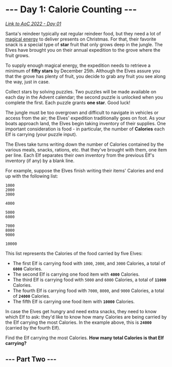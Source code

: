 # --- Day 1: Calorie Counting ---

*[Link to AoC 2022 - Day 01](https://adventofcode.com/2022/day/1)*

Santa's reindeer typically eat regular reindeer food, but they need a lot of [magical energy](https://adventofcode.com/2018/day/25) to deliver presents on Christmas. For that, their favorite snack is a special type of **star** fruit that only grows deep in the jungle. The Elves have brought you on their annual expedition to the grove where the fruit grows.

To supply enough magical energy, the expedition needs to retrieve a minimum of **fifty stars** by December 25th. Although the Elves assure you that the grove has plenty of fruit, you decide to grab any fruit you see along the way, just in case.

Collect stars by solving puzzles. Two puzzles will be made available on each day in the Advent calendar; the second puzzle is unlocked when you complete the first. Each puzzle grants **one star**. Good luck!

The jungle must be too overgrown and difficult to navigate in vehicles or access from the air; the Elves' expedition traditionally goes on foot. As your boats approach land, the Elves begin taking inventory of their supplies. One important consideration is food - in particular, the number of **Calories** each Elf is carrying (your puzzle input).

The Elves take turns writing down the number of Calories contained by the various meals, snacks, rations, etc. that they've brought with them, one item per line. Each Elf separates their own inventory from the previous Elf's inventory (if any) by a blank line.

For example, suppose the Elves finish writing their items' Calories and end up with the following list:

```text
1000
2000
3000

4000

5000
6000

7000
8000
9000

10000
```

This list represents the Calories of the food carried by five Elves:

* The first Elf is carrying food with `1000`, `2000`, and `3000` Calories, a total of **`6000`** Calories.
* The second Elf is carrying one food item with **`4000`** Calories.
* The third Elf is carrying food with `5000` and `6000` Calories, a total of **`11000`** Calories.
* The fourth Elf is carrying food with `7000`, `8000`, and `9000` Calories, a total of **`24000`** Calories.
* The fifth Elf is carrying one food item with **`10000`** Calories.

In case the Elves get hungry and need extra snacks, they need to know which Elf to ask: they'd like to know how many Calories are being carried by the Elf carrying the most Calories. In the example above, this is **`24000`** (carried by the fourth Elf).

Find the Elf carrying the most Calories. **How many total Calories is that Elf carrying?**

## --- Part Two ---
